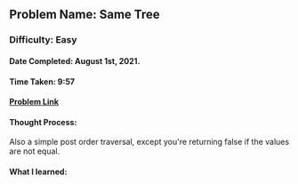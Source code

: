 ## Problem Name: Same Tree
### Difficulty: Easy
#### Date Completed: August 1st, 2021.
#### Time Taken: 9:57
#### [Problem Link](https://leetcode.com/problems/same-tree/)

#### Thought Process:
Also a simple post order traversal, except you're returning false if the values are not equal.

#### What I learned: 
